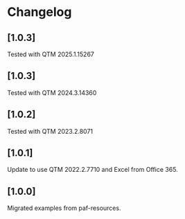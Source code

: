 # Changelog


## [1.0.3]
Tested with QTM 2025.1.15267

## [1.0.3]
Tested with QTM 2024.3.14360

## [1.0.2]
Tested with QTM 2023.2.8071

## [1.0.1]
Update to use QTM 2022.2.7710 and Excel from Office 365.

## [1.0.0]
Migrated examples from paf-resources.
